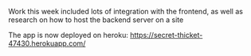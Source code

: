 Work this week included lots of integration with the frontend,
as well as research on how to host the backend server on a site

The app is now deployed on heroku: https://secret-thicket-47430.herokuapp.com/
